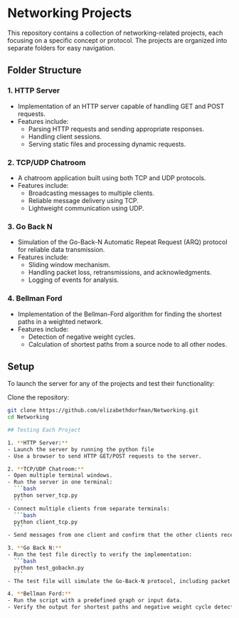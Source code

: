 # Networking Projects

This repository contains a collection of networking-related projects, each focusing on a specific concept or protocol. The projects are organized into separate folders for easy navigation.

## Folder Structure

### 1. **HTTP Server**
   - Implementation of an HTTP server capable of handling GET and POST requests.
   - Features include:
     - Parsing HTTP requests and sending appropriate responses.
     - Handling client sessions.
     - Serving static files and processing dynamic requests.

### 2. **TCP/UDP Chatroom**
   - A chatroom application built using both TCP and UDP protocols.
   - Features include:
     - Broadcasting messages to multiple clients.
     - Reliable message delivery using TCP.
     - Lightweight communication using UDP.

### 3. **Go Back N**
   - Simulation of the Go-Back-N Automatic Repeat Request (ARQ) protocol for reliable data transmission.
   - Features include:
     - Sliding window mechanism.
     - Handling packet loss, retransmissions, and acknowledgments.
     - Logging of events for analysis.

### 4. **Bellman Ford**
   - Implementation of the Bellman-Ford algorithm for finding the shortest paths in a weighted network.
   - Features include:
     - Detection of negative weight cycles.
     - Calculation of shortest paths from a source node to all other nodes.

## Setup

To launch the server for any of the projects and test their functionality:

Clone the repository:
   ```bash
   git clone https://github.com/elizabethdorfman/Networking.git
   cd Networking

## Testing Each Project

1. **HTTP Server:**
   - Launch the server by running the python file
   - Use a browser to send HTTP GET/POST requests to the server.

2. **TCP/UDP Chatroom:**
   - Open multiple terminal windows.
   - Run the server in one terminal:
     ```bash
     python server_tcp.py
     ```
   - Connect multiple clients from separate terminals:
     ```bash
     python client_tcp.py
     ```
   - Send messages from one client and confirm that the other clients receive them.

3. **Go Back N:**
   - Run the test file directly to verify the implementation:
     ```bash
     python test_gobackn.py
     ```
   - The test file will simulate the Go-Back-N protocol, including packet loss and retransmissions, and log the results for verification.

4. **Bellman Ford:**
   - Run the script with a predefined graph or input data.
   - Verify the output for shortest paths and negative weight cycle detection.

